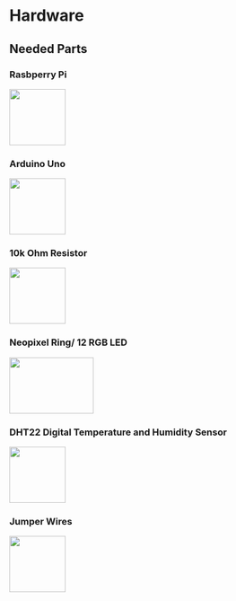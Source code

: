 
# Hardware

## Needed Parts

### Rasbperry Pi <br/>
<img width="100" height="100" src="https://media.digikey.com/photos/Raspberry%20Pi/RASPBERRY-PI-3.jpg">

### Arduino Uno <br/>
<img width="100" height="100" src="https://www.kitronik.co.uk/media/catalog/product/cache/1/image/9df78eab33525d08d6e5fb8d27136e95/4/6/4622_large_arduino_uno_main_board.jpg">

### 10k Ohm Resistor <br/>
<img width="100" height="100" src="https://www.jameco.com/Jameco/Products/ProdImag/2237221.jpg">

### Neopixel Ring/ 12 RGB LED <br/>
<img width="150" height="100" src="https://www.distrelec.nl/Web/WebShopImages/landscape_large/0-/01/Adafruit-1643-30091150-01.jpg">

### DHT22 Digital Temperature and Humidity Sensor <br/>
<img width="100" height="100" src="https://img2.bgxcdn.com/thumb/view/upload/G13charger/SKU031549%20.jpg">

### Jumper Wires <br/>
<img width="100" height="100" src="https://cdn.solarbotics.com/wp-content//uploads/45040-img_6236wht-5.jpg">
